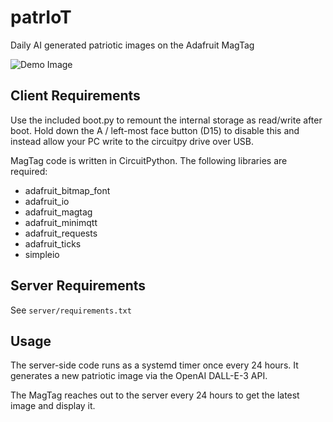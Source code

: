 # patrIoT

Daily AI generated patriotic images on the Adafruit MagTag

![Demo Image](demo.png)

## Client Requirements

Use the included boot.py to remount the internal storage as read/write after boot.
Hold down the A / left-most face button (D15) to disable this and instead allow your PC write to the circuitpy drive over USB.

MagTag code is written in CircuitPython. The following libraries are required:

- adafruit_bitmap_font
- adafruit_io
- adafruit_magtag
- adafruit_minimqtt
- adafruit_requests
- adafruit_ticks
- simpleio

## Server Requirements

See `server/requirements.txt`

## Usage

The server-side code runs as a systemd timer once every 24 hours. It generates a new patriotic image via the OpenAI DALL-E-3 API.

The MagTag reaches out to the server every 24 hours to get the latest image and display it.
